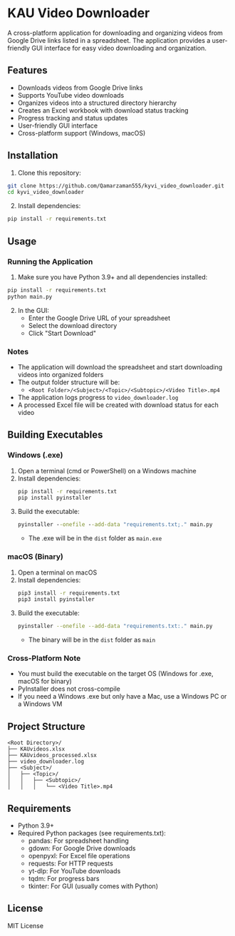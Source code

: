 # KAU Video Downloader

A cross-platform application for downloading and organizing videos from Google Drive links listed in a spreadsheet. The application provides a user-friendly GUI interface for easy video downloading and organization.

## Features

- Downloads videos from Google Drive links
- Supports YouTube video downloads
- Organizes videos into a structured directory hierarchy
- Creates an Excel workbook with download status tracking
- Progress tracking and status updates
- User-friendly GUI interface
- Cross-platform support (Windows, macOS)

## Installation

1. Clone this repository:
```bash
git clone https://github.com/Qamarzaman555/kyvi_video_downloader.git
cd kyvi_video_downloader
```

2. Install dependencies:
```bash
pip install -r requirements.txt
```

## Usage

### Running the Application

1. Make sure you have Python 3.9+ and all dependencies installed:
```bash
pip install -r requirements.txt
python main.py
```

2. In the GUI:
   - Enter the Google Drive URL of your spreadsheet
   - Select the download directory
   - Click "Start Download"

### Notes
- The application will download the spreadsheet and start downloading videos into organized folders
- The output folder structure will be:
  - `<Root Folder>/<Subject>/<Topic>/<Subtopic>/<Video Title>.mp4`
- The application logs progress to `video_downloader.log`
- A processed Excel file will be created with download status for each video

## Building Executables

### Windows (.exe)
1. Open a terminal (cmd or PowerShell) on a Windows machine
2. Install dependencies:
   ```cmd
   pip install -r requirements.txt
   pip install pyinstaller
   ```
3. Build the executable:
   ```cmd
   pyinstaller --onefile --add-data "requirements.txt;." main.py
   ```
   - The .exe will be in the `dist` folder as `main.exe`

### macOS (Binary)
1. Open a terminal on macOS
2. Install dependencies:
   ```sh
   pip3 install -r requirements.txt
   pip3 install pyinstaller
   ```
3. Build the executable:
   ```sh
   pyinstaller --onefile --add-data "requirements.txt:." main.py
   ```
   - The binary will be in the `dist` folder as `main`

### Cross-Platform Note
- You must build the executable on the target OS (Windows for .exe, macOS for binary)
- PyInstaller does not cross-compile
- If you need a Windows .exe but only have a Mac, use a Windows PC or a Windows VM

## Project Structure

```
<Root Directory>/
├── KAUvideos.xlsx
├── KAUvideos_processed.xlsx
├── video_downloader.log
├── <Subject>/
│   ├── <Topic>/
│   │   ├── <Subtopic>/
│   │   │   └── <Video Title>.mp4
```

## Requirements

- Python 3.9+
- Required Python packages (see requirements.txt):
  - pandas: For spreadsheet handling
  - gdown: For Google Drive downloads
  - openpyxl: For Excel file operations
  - requests: For HTTP requests
  - yt-dlp: For YouTube downloads
  - tqdm: For progress bars
  - tkinter: For GUI (usually comes with Python)

## License

MIT License 
